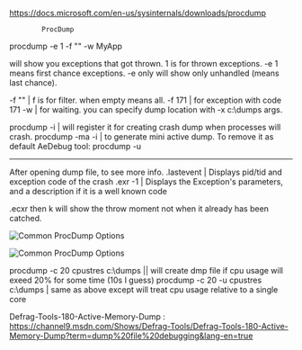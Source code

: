 https://docs.microsoft.com/en-us/sysinternals/downloads/procdump


			ProcDump

procdump -e 1 -f "" -w MyApp

will show you exceptions that got thrown.
1 is for thrown exceptions.
-e 1 means first chance exceptions. -e only will show only unhandled (means last chance).

-f "" | f is for filter. when empty means all.
-f 171 | for exception with code 171
-w | for waiting.
you can specify dump location with -x c:\dumps args.




procdump -i | will register it for creating crash dump when processes will crash.
procdump -ma -i | to generate mini active dump.
To remove it as default AeDebug tool:
procdump -u

------------------
After opening dump file, to see more info.
.lastevent  | Displays pid/tid and exception code of the crash
.exr -1 | Displays the Exception's parameters, and a description if it is a well known code


.ecxr
then
k
will show the throw moment not when it already has been catched.


![Common ProcDump Options](Assets/ProcDump_options01.png)

![Common ProcDump Options](Assets/ProcDump_options02.png)


procdump -c 20 cpustres c:\dumps || will create dmp file if cpu usage will exeed 20% for some time (10s I guess)
procdump -c 20 -u cpustres c:\dumps | same as above except will treat cpu usage relative to a single core


Defrag-Tools-180-Active-Memory-Dump : https://channel9.msdn.com/Shows/Defrag-Tools/Defrag-Tools-180-Active-Memory-Dump?term=dump%20file%20debugging&lang-en=true

